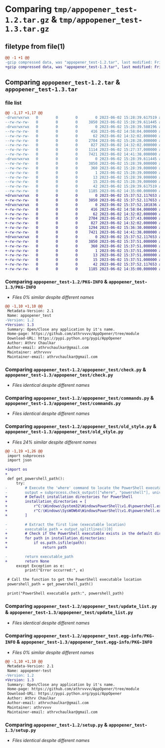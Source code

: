 # Comparing `tmp/appopener_test-1.2.tar.gz` & `tmp/appopener_test-1.3.tar.gz`

## filetype from file(1)

```diff
@@ -1 +1 @@
-gzip compressed data, was "appopener_test-1.2.tar", last modified: Fri Jun  2 15:28:39 2023, max compression
+gzip compressed data, was "appopener_test-1.3.tar", last modified: Fri Jun  2 15:37:52 2023, max compression
```

## Comparing `appopener_test-1.2.tar` & `appopener_test-1.3.tar`

### file list

```diff
@@ -1,17 +1,17 @@
-drwxrwxrwx   0        0        0        0 2023-06-02 15:28:39.617519 appopener_test-1.2/
--rw-rw-rw-   0        0        0     3850 2023-06-02 15:28:39.611445 appopener_test-1.2/PKG-INFO
-drwxrwxrwx   0        0        0        0 2023-06-02 15:28:39.588196 appopener_test-1.2/appopener_test/
--rw-rw-rw-   0        0        0      416 2023-06-02 14:58:04.000000 appopener_test-1.2/appopener_test/__init__.py
--rw-rw-rw-   0        0        0       62 2023-06-02 14:32:02.000000 appopener_test-1.2/appopener_test/__main__.py
--rw-rw-rw-   0        0        0     2704 2023-06-02 15:28:28.000000 appopener_test-1.2/appopener_test/check.py
--rw-rw-rw-   0        0        0      827 2023-06-02 14:32:02.000000 appopener_test-1.2/appopener_test/commands.py
--rw-rw-rw-   0        0        0     1114 2023-06-02 15:27:37.000000 appopener_test-1.2/appopener_test/old_style.py
--rw-rw-rw-   0        0        0     7421 2023-06-02 14:41:38.000000 appopener_test-1.2/appopener_test/update_list.py
-drwxrwxrwx   0        0        0        0 2023-06-02 15:28:39.611445 appopener_test-1.2/appopener_test.egg-info/
--rw-rw-rw-   0        0        0     3850 2023-06-02 15:28:39.000000 appopener_test-1.2/appopener_test.egg-info/PKG-INFO
--rw-rw-rw-   0        0        0      360 2023-06-02 15:28:39.000000 appopener_test-1.2/appopener_test.egg-info/SOURCES.txt
--rw-rw-rw-   0        0        0        1 2023-06-02 15:28:39.000000 appopener_test-1.2/appopener_test.egg-info/dependency_links.txt
--rw-rw-rw-   0        0        0       13 2023-06-02 15:28:39.000000 appopener_test-1.2/appopener_test.egg-info/requires.txt
--rw-rw-rw-   0        0        0       15 2023-06-02 15:28:39.000000 appopener_test-1.2/appopener_test.egg-info/top_level.txt
--rw-rw-rw-   0        0        0       42 2023-06-02 15:28:39.617519 appopener_test-1.2/setup.cfg
--rw-rw-rw-   0        0        0     1185 2023-06-02 14:35:00.000000 appopener_test-1.2/setup.py
+drwxrwxrwx   0        0        0        0 2023-06-02 15:37:52.117653 appopener_test-1.3/
+-rw-rw-rw-   0        0        0     3850 2023-06-02 15:37:52.117653 appopener_test-1.3/PKG-INFO
+drwxrwxrwx   0        0        0        0 2023-06-02 15:37:52.101836 appopener_test-1.3/appopener_test/
+-rw-rw-rw-   0        0        0      416 2023-06-02 14:58:04.000000 appopener_test-1.3/appopener_test/__init__.py
+-rw-rw-rw-   0        0        0       62 2023-06-02 14:32:02.000000 appopener_test-1.3/appopener_test/__main__.py
+-rw-rw-rw-   0        0        0     2704 2023-06-02 15:37:43.000000 appopener_test-1.3/appopener_test/check.py
+-rw-rw-rw-   0        0        0      827 2023-06-02 14:32:02.000000 appopener_test-1.3/appopener_test/commands.py
+-rw-rw-rw-   0        0        0     1294 2023-06-02 15:36:30.000000 appopener_test-1.3/appopener_test/old_style.py
+-rw-rw-rw-   0        0        0     7421 2023-06-02 14:41:38.000000 appopener_test-1.3/appopener_test/update_list.py
+drwxrwxrwx   0        0        0        0 2023-06-02 15:37:52.117653 appopener_test-1.3/appopener_test.egg-info/
+-rw-rw-rw-   0        0        0     3850 2023-06-02 15:37:51.000000 appopener_test-1.3/appopener_test.egg-info/PKG-INFO
+-rw-rw-rw-   0        0        0      360 2023-06-02 15:37:51.000000 appopener_test-1.3/appopener_test.egg-info/SOURCES.txt
+-rw-rw-rw-   0        0        0        1 2023-06-02 15:37:51.000000 appopener_test-1.3/appopener_test.egg-info/dependency_links.txt
+-rw-rw-rw-   0        0        0       13 2023-06-02 15:37:51.000000 appopener_test-1.3/appopener_test.egg-info/requires.txt
+-rw-rw-rw-   0        0        0       15 2023-06-02 15:37:51.000000 appopener_test-1.3/appopener_test.egg-info/top_level.txt
+-rw-rw-rw-   0        0        0       42 2023-06-02 15:37:52.117653 appopener_test-1.3/setup.cfg
+-rw-rw-rw-   0        0        0     1185 2023-06-02 14:35:00.000000 appopener_test-1.3/setup.py
```

### Comparing `appopener_test-1.2/PKG-INFO` & `appopener_test-1.3/PKG-INFO`

 * *Files 0% similar despite different names*

```diff
@@ -1,10 +1,10 @@
 Metadata-Version: 2.1
 Name: appopener_test
-Version: 1.2
+Version: 1.3
 Summary: Open/Close any application by it's name.
 Home-page: https://github.com/athrvvvv/AppOpener/tree/module
 Download-URL: https://pypi.python.org/pypi/AppOpener
 Author: Athrv Chaulkar
 Author-email: athrvchaulkar@gmail.com
 Maintainer: athrvvvv
 Maintainer-email: athrvchaulkar@gmail.com
```

### Comparing `appopener_test-1.2/appopener_test/check.py` & `appopener_test-1.3/appopener_test/check.py`

 * *Files identical despite different names*

### Comparing `appopener_test-1.2/appopener_test/commands.py` & `appopener_test-1.3/appopener_test/commands.py`

 * *Files identical despite different names*

### Comparing `appopener_test-1.2/appopener_test/old_style.py` & `appopener_test-1.3/appopener_test/old_style.py`

 * *Files 24% similar despite different names*

```diff
@@ -1,19 +1,26 @@
 import subprocess
 import json
 
+import os
+
 def get_powershell_path():
     try:
-        # Execute the 'where' command to locate the PowerShell executable
-        output = subprocess.check_output(["where", "powershell"], universal_newlines=True)
+        # Default installation directories for PowerShell
+        installation_directories = [
+            r"C:\Windows\System32\WindowsPowerShell\v1.0\powershell.exe",
+            r"C:\Windows\SysWOW64\WindowsPowerShell\v1.0\powershell.exe"
+        ]
 
-        # Extract the first line (executable location)
-        executable_path = output.splitlines()[0]
+        # Check if the PowerShell executable exists in the default directories
+        for path in installation_directories:
+            if os.path.isfile(path):
+                return path
 
-        return executable_path
+        return None
     except Exception as e:
         print("Error occurred:", e)
 
 # Call the function to get the PowerShell executable location
 powershell_path = get_powershell_path()
 
 print("PowerShell executable path:", powershell_path)
```

### Comparing `appopener_test-1.2/appopener_test/update_list.py` & `appopener_test-1.3/appopener_test/update_list.py`

 * *Files identical despite different names*

### Comparing `appopener_test-1.2/appopener_test.egg-info/PKG-INFO` & `appopener_test-1.3/appopener_test.egg-info/PKG-INFO`

 * *Files 0% similar despite different names*

```diff
@@ -1,10 +1,10 @@
 Metadata-Version: 2.1
 Name: appopener-test
-Version: 1.2
+Version: 1.3
 Summary: Open/Close any application by it's name.
 Home-page: https://github.com/athrvvvv/AppOpener/tree/module
 Download-URL: https://pypi.python.org/pypi/AppOpener
 Author: Athrv Chaulkar
 Author-email: athrvchaulkar@gmail.com
 Maintainer: athrvvvv
 Maintainer-email: athrvchaulkar@gmail.com
```

### Comparing `appopener_test-1.2/setup.py` & `appopener_test-1.3/setup.py`

 * *Files identical despite different names*

